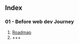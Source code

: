 ## Index

### 01 - Before web dev Journey
1. [ Roadmap](https://miro.com/app/board/uXjVKXRryxM=/)
2. +++